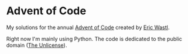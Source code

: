 # Advent of Code

My solutions for the annual [Advent of Code](https://adventofcode.com/) created by [Eric Wastl](https://github.com/topaz).

Right now I'm mainly using Python. The code is dedicated to the public domain ([The Unlicense](https://github.com/tteeoo/aoc/blob/main/LICENSE)).
